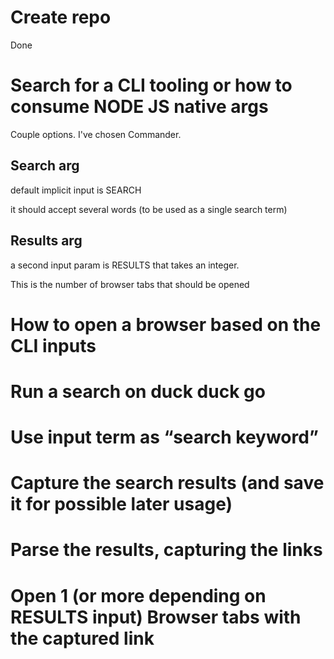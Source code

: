 # Create repo

Done

# Search for a CLI tooling or how to consume NODE JS native args

Couple options. I've chosen Commander.



## Search arg

default implicit input is SEARCH

it should accept several words (to be used as a single search term)

## Results arg

a second input param is RESULTS that takes an integer. 

This is the number of browser tabs that should be opened

# How to open a browser based on the CLI inputs
# Run a search on duck duck go
# Use input term as “search keyword”
# Capture the search results (and save it for possible later usage)
# Parse the results, capturing the links
# Open 1 (or more depending on RESULTS input) Browser tabs with the captured link
